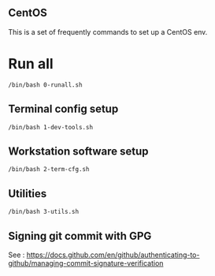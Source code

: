 CentOS 
----------------
This is a set of frequently commands to set up a CentOS env.

# Run all 
```
/bin/bash 0-runall.sh
```

## Terminal config setup
```
/bin/bash 1-dev-tools.sh
```

## Workstation software setup
```
/bin/bash 2-term-cfg.sh
```


## Utilities
```
/bin/bash 3-utils.sh
```

## Signing git commit with GPG
See : https://docs.github.com/en/github/authenticating-to-github/managing-commit-signature-verification